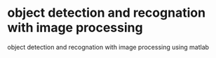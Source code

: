 # object detection and recognation with image processing
 object detection and recognation with image processing using matlab
